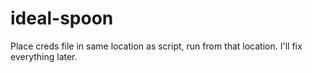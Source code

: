# ideal-spoon
Place creds file in same location as script, run from that location. I'll fix everything later. 
